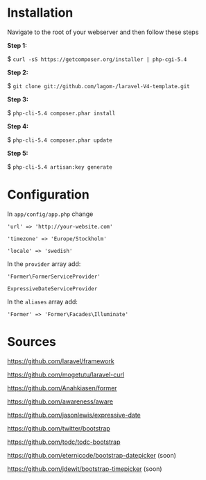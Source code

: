 # Installation

Navigate to the root of your webserver and then follow these steps

**Step 1:**

$ `curl -sS https://getcomposer.org/installer | php-cgi-5.4`

**Step 2:**

$ `git clone git://github.com/lagom-/laravel-V4-template.git`

**Step 3:**

$ `php-cli-5.4 composer.phar install`

**Step 4:**

$ `php-cli-5.4 composer.phar update`

**Step 5:**

$ `php-cli-5.4 artisan:key generate`

# Configuration
In `app/config/app.php` change

`'url' => 'http://your-website.com'`

`'timezone' => 'Europe/Stockholm'`

`'locale' => 'swedish'`

In the `provider` array add:

`'Former\FormerServiceProvider'`

`ExpressiveDateServiceProvider`

In the `aliases` array add:

`'Former' => 'Former\Facades\Illuminate'`

# Sources
https://github.com/laravel/framework

https://github.com/mogetutu/laravel-curl

https://github.com/Anahkiasen/former

https://github.com/awareness/aware

https://github.com/jasonlewis/expressive-date

https://github.com/twitter/bootstrap

https://github.com/todc/todc-bootstrap

https://github.com/eternicode/bootstrap-datepicker (soon)

https://github.com/jdewit/bootstrap-timepicker (soon)
